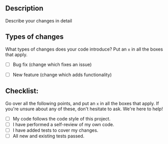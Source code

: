 ## Description
Describe your changes in detail


## Types of changes
What types of changes does your code introduce? Put an `x` in all the boxes that apply.
- [ ] Bug fix (change which fixes an issue)
- [ ] New feature (change which adds functionality)


## Checklist:
Go over all the following points, and put an `x` in all the boxes that apply.
If you're unsure about any of these, don't hesitate to ask. We're here to help!
- [ ] My code follows the code style of this project.
- [ ] I have performed a self-review of my own code.
- [ ] I have added tests to cover my changes.
- [ ] All new and existing tests passed.
